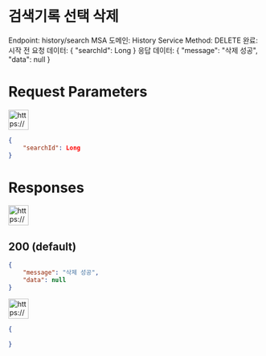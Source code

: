 # 검색기록 선택 삭제

Endpoint: history/search
MSA 도메인: History Service
Method: DELETE
완료: 시작 전
요청 데이터: { "searchId": Long }
응답 데이터: { "message": "삭제 성공", "data": null }

# Request Parameters

<aside>
<img src="https://www.notion.so/icons/gift_blue.svg" alt="https://www.notion.so/icons/gift_blue.svg" width="40px" />

</aside>

```json
{ 
	"searchId": Long 
}
```

# Responses

<aside>
<img src="https://www.notion.so/icons/send_orange.svg" alt="https://www.notion.so/icons/send_orange.svg" width="40px" />

## 200 (default)

</aside>

```json
{ 
	"message": "삭제 성공", 
	"data": null 
}
```

<aside>
<img src="https://www.notion.so/icons/browser-stop_red.svg" alt="https://www.notion.so/icons/browser-stop_red.svg" width="40px" />

</aside>

```json
{
	
}
```